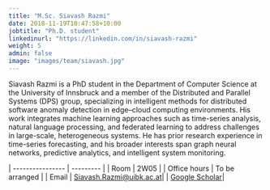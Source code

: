 ```yaml
---
title: "M.Sc. Siavash Razmi"
date: 2018-11-19T10:47:58+10:00
jobtitle: "Ph.D. student"
linkedinurl: "https://linkedin.com/in/siavash-razmi"
weight: 5
admin: false
image: "images/team/siavash.jpg"
---
```


Siavash Razmi is a PhD student in the Department of Computer Science at the University of Innsbruck and a member of the Distributed and Parallel Systems (DPS) group, specializing in intelligent methods for distributed software anomaly detection in edge–cloud computing environments. His work integrates machine learning approaches such as time-series analysis, natural language processing, and federated learning to address challenges in large-scale, heterogeneous systems. He has prior research experience in time-series forecasting, and his broader interests span graph neural networks, predictive analytics, and intelligent system monitoring.

| ----------------  | --------- | 
| Room              | 2W05      | 
| Office hours      | To be arranged |
| Email             | [Siavash.Razmi@uibk.ac.at](mailto:Siavash.Razmi@uibk.ac.at)| 
| [Google Scholar](https://scholar.google.com/citations?hl=en&user=oSs7I-IAAAAJ)| 